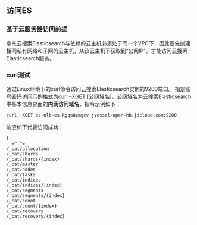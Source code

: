 ## 访问ES
### 基于云服务器访问前提
京东云搜索Elasticsearch与依赖的云主机必须处于同一个VPC下，因此要先创建相同私有网络和子网的云主机，从该云主机下获取到“公网IP”，才能访问云搜索Elasticsearch服务。
### curl测试
通过Linux环境下的curl命令访问云搜索Elasticsearch实例的9200端口。
指定账号密码访问示例格式为curl –XGET [公网域名]，公网域名为云搜索Elasticsearch中基本信息界面的**内网访问域名**，指令示例如下：
```
curl -XGET es-nlb-es-kgqo8zmgcv.jvessel-open-hb.jdcloud.com:9200
```
响应如下代表访问成功：
```
{
  =^.^=
/_cat/allocation
/_cat/shards
/_cat/shards/{index}
/_cat/master
/_cat/nodes
/_cat/tasks
/_cat/indices
/_cat/indices/{index}
/_cat/segments
/_cat/segments/{index}
/_cat/count
/_cat/count/{index}
/_cat/recovery
/_cat/recovery/{index}

```
